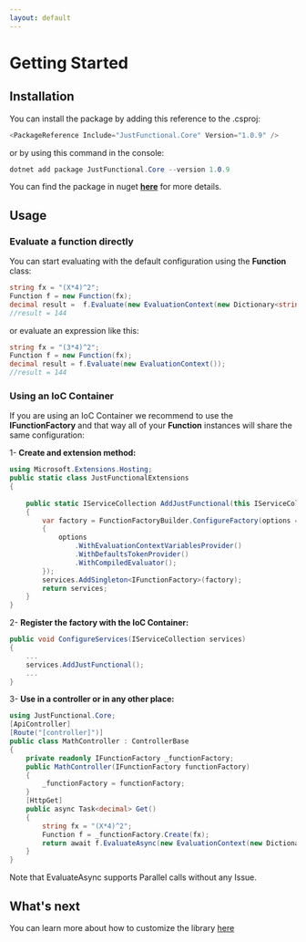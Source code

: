 ```yaml
---
layout: default
---
```


# Getting Started

## Installation

You can install the package by adding this reference to the .csproj:

```C#
<PackageReference Include="JustFunctional.Core" Version="1.0.9" />
```

or by using this command in the console:

```C#
dotnet add package JustFunctional.Core --version 1.0.9
```

You can find the package in nuget **[here](https://www.nuget.org/packages/JustFunctional.Core/)** for more details.

## Usage

### Evaluate a function directly

You can start evaluating with the default configuration using the **Function** class:

```C#
string fx = "(X*4)^2";
Function f = new Function(fx);
decimal result =  f.Evaluate(new EvaluationContext(new Dictionary<string, decimal>() { ["X"] = 3 }));
//result = 144
```

or evaluate an expression like this:

```C#
string fx = "(3*4)^2";
Function f = new Function(fx);
decimal result = f.Evaluate(new EvaluationContext());
//result = 144
```

### Using an IoC Container

If you are using an IoC Container we recommend to use the **IFunctionFactory** and that way all of your **Function** instances will share the same configuration:

1- **Create and extension method:**

```C#
using Microsoft.Extensions.Hosting;
public static class JustFunctionalExtensions
{
    
    public static IServiceCollection AddJustFunctional(this IServiceCollection services)
    {
        var factory = FunctionFactoryBuilder.ConfigureFactory(options =>
        {
            options
                .WithEvaluationContextVariablesProvider()
                .WithDefaultsTokenProvider()
                .WithCompiledEvaluator();
        });
        services.AddSingleton<IFunctionFactory>(factory);
        return services;
    }
}
```

2- **Register the factory with the IoC Container:**

```C#
public void ConfigureServices(IServiceCollection services)
{
    ...
    services.AddJustFunctional();
    ...
}
```

3- **Use in a controller or in any other place:**

```C#
using JustFunctional.Core;
[ApiController]
[Route("[controller]")]
public class MathController : ControllerBase
{
    private readonly IFunctionFactory _functionFactory;
    public MathController(IFunctionFactory functionFactory)
    {
        _functionFactory = functionFactory;
    }
    [HttpGet]
    public async Task<decimal> Get()
    {
        string fx = "(X*4)^2";
        Function f = _functionFactory.Create(fx);
        return await f.EvaluateAsync(new EvaluationContext(new Dictionary<string, decimal>() { ["X"] = 3 }));
    }
}
```

Note that EvaluateAsync supports Parallel calls without any Issue.

## What's next

You can learn more about how to customize the library [here](just-functional-home/)

